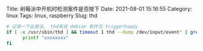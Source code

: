 Title: 树莓派中开机时检测案件是否按下
Date: 2021-08-01 15:16:55
Category: linux
Tags: linux, raspberry
Slug: thd


```bash
# 记录一下此用法。 thd来自 debian 软件包 triggerhappy
if [ -x /usr/sbin/thd ] && timeout 1 thd --dump /dev/input/event* | grep -q "LEFTSHIFT\|RIGHTSHIFT"; then
      printf "xxxxxxxx" 
fi
```
